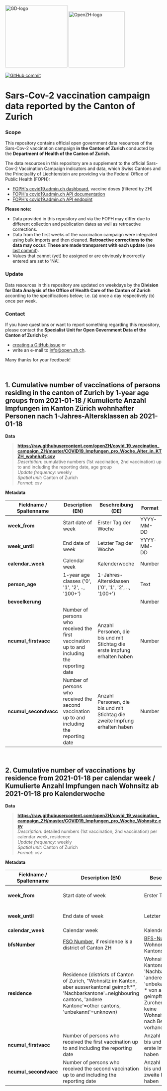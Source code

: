 
<img src="https://github.com/openZH/covid_19/blob/master/gd.png" alt="GD-logo" width="200"/>
<img src="https://github.com/openZH/covid_19/blob/master/statistisches_amt_kt_zh.png" alt="OpenZH-logo" width="180"/>

[![GitHub commit](https://img.shields.io/github/last-commit/openZH/covid_19)](https://github.com/openZH/covid_19_vaccination_campaign_ZH/commits/master)

# Sars-Cov-2 vaccination campaign data reported by the Canton of Zurich

### Scope
This repository contains official open government data resources of the Sars-Cov-2 vaccination campaign __in the Canton of Zurich__ conducted by the __Department of Health of the Canton of Zurich__.

The data resources in this repository are a supplement to the official Sars-Cov-2 Vaccination Campaign indicators and data, which Swiss Cantons and the Principality of Liechtenstein are providing via the Federal Office of Public Health (FOPH): <br>
- [FOPH's covid19.admin.ch dashboard](https://www.covid19.admin.ch/en/epidemiologic/vacc-doses?detGeo=ZH#showDetail), vaccine doses (filtered by ZH) <br>
- [FOPH's covid19.admin.ch API documentation](https://www.covid19.admin.ch/api/data/documentation) <br>
- [FOPH's covid19.admin.ch API endpoint](https://www.covid19.admin.ch/api/data/context) <br>

__Please note:__ <br>
- Data provided in this repository and via the FOPH may differ due to different collection and publication dates as well as retroactive corrections. <br>
- Data from the first weeks of the vaccination campaign were integrated using bulk imports and then cleaned. __Retroactive corrections to the data may occur. These are made transparent with each update__ (see [last commit](https://github.com/openZH/covid_19_vaccination_campaign_ZH/commits/master)). <br>
- Values that cannot (yet) be assigned or are obviously incorrectly entered are set to 'NA'. <br>

### Update
Data resources in this repository are updated on weekdays by the __Division for Data Analysis of the Office of Health Care of the Canton of Zurich__ according to the specifications below; i.e. (a) once a day respectively (b) once per week.

### Contact

If you have questions or want to report something regarding this repository, please contact the __Specialist Unit for Open Government Data of the Canton of Zurich__ by: <br>
- [creating a GitHub issue](https://github.com/openZH/covid_19_vaccination_campaign_ZH/issues) or <br>
- write an e-mail to [info@open.zh.ch](mailto:info@open.zh.ch). <br>

Many thanks for your feedback!

<br>

## 1. Cumulative number of vaccinations of persons residing in the canton of Zurich by 1-year age groups from 2021-01-18 / Kumulierte Anzahl Impfungen im Kanton Zürich wohnhafter Personen nach 1-Jahres-Altersklassen ab 2021-01-18

**Data** <br>

>**https://raw.githubusercontent.com/openZH/covid_19_vaccination_campaign_ZH/master/COVID19_Impfungen_pro_Woche_Alter_in_KTZH_wohnhaft.csv** <br>
>*Description:* cumulative numbers (1st vaccination, 2nd vaccination) up to and including the reporting date, age group <br>
>*Update frequency:* weekly <br>
>*Spatial unit:* Canton of Zurich <br>
>*Format:* csv <br>

**Metadata**

| Fieldname / Spaltenname | Description (EN)             | Beschreibung (DE)             | Format     |
|-------------------------|------------------------------|-------------------------------|------------|
| __week_from__           | Start date of week | Erster Tag der Woche | YYYY-MM-DD |
| __week_until__          | End date of week | Letzter Tag der Woche | YYYY-MM-DD |
| __calendar_week__       | Calendar week | Kalenderwoche | Number     |
| __person_age__          | 1-year age classes ('0', '1', '2', .., '100+') | 1-Jahres-Altersklassen ('0', '1', '2', .., '100+') | Text |
| __bevoelkerung__        |  |  | Number     |
| __ncumul_firstvacc__    | Number of persons who received the first vaccination up to and including the reporting date | Anzahl Personen, die bis und mit Stichtag die erste Impfung erhalten haben | Number     |
| __ncumul_secondvacc__   | Number of persons who received the second vaccination up to and including the reporting date | Anzahl Personen, die bis und mit Stichtag die zweite Impfung erhalten haben | Number     |

<br>

## 2. Cumulative number of vaccinations by residence from 2021-01-18 per calendar week / Kumulierte Anzahl Impfungen nach Wohnsitz ab 2021-01-18 pro Kalenderwoche

**Data** <br>

>**https://raw.githubusercontent.com/openZH/covid_19_vaccination_campaign_ZH/master/COVID19_Impfungen_pro_Woche_Wohnsitz.csv** <br>
>*Description:* detailed numbers (1st vaccination, 2nd vaccination) per calendar week, residence <br>
>*Update frequency:* weekly <br>
>*Spatial unit:* Canton of Zurich <br>
>*Format:* csv <br>

**Metadata**

| Fieldname / Spaltenname | Description (EN)             | Beschreibung (DE)             | Format     |
|-------------------------|------------------------------|-------------------------------|------------|
| __week_from__           | Start date of week | Erster Tag der Woche | YYYY-MM-DD |
| __week_until__          | End date of week | Letzter Tag der Woche | YYYY-MM-DD |
| __calendar_week__       | Calendar week | Kalenderwoche | Number     |
| __bfsNumber__           | [FSO Number](https://www.bfs.admin.ch/bfs/en/home/basics/swiss-official-commune-register.assetdetail.16924990.html), if residence is a district of Canton ZH | [BFS-Nummer](https://www.bfs.admin.ch/bfs/de/home/grundlagen/agvch.assetdetail.16924990.html), wenn Wohnort ein Bezirk des Kantons ZH ist | Number       |
| __residence__           | Residence (districts of Canton of Zurich, "Wohnsitz im Kanton, aber ausserkantonal geimpft*", 'Nachbarkantone'=neighbouring cantons, 'andere Kantone'=other cantons, 'unbekannt'=unknown) | Wohnsitz (Bezirke des Kantons Zürich, 'Nachbarkantone', 'andere Kantone', 'unbekannt') <br> * von ausserkantonal geimpften Zurcher:innen, sind keine Wohnsitzinformationenn nach Bezirken vorhanden | Text       |
| __ncumul_firstvacc__    | Number of persons who received the first vaccination up to and including the reporting date | Anzahl Personen, die bis und mit Stichtag die erste Impfung erhalten haben | Number     |
| __ncumul_secondvacc__   | Number of persons who received the second vaccination up to and including the reporting date | Anzahl Personen, die bis und mit Stichtag die zweite Impfung erhalten haben | Number     |

<br>

<!---
## 4. Cumulative number of registrations (and vaccinations) by vaccination groups / Kumulierte Anzahl Registrierungen (und Impfungen) nach Impfgruppen

**Data** <br>

>**https://raw.githubusercontent.com/openZH/covid_19_vaccination_campaign_ZH/master/COVID19_Anmeldungen_Impfungen_pro_Datum_Impfgruppe.csv** <br>
>*Description:* detailed numbers (registrations, 1st vaccination, 2nd vaccination) up to and including the reporting date, vaccination group <br>
>*Update frequency:* daily (on weekdays) <br>
>*Spatial unit:* Canton of Zurich <br>
>*Format:* csv <br>

**Metadata**

| Fieldname / Spaltenname | Description (EN)             | Beschreibung (DE)             | Format     |
|-------------------------|------------------------------|-------------------------------|------------|
| __date__                | Reporting date (earlier than 2021-01-04 are accumulated to 'n.a.') | Stichtag (frühere als 2021-01-04 sind unter 'n.a.' kumuliert) | YYYY-MM-DD |
| __vaccgroup_zh__        | Vaccination group ('A' to 'T') according to [categorisation of the Canton of Zurich](https://www.zh.ch/de/gesundheit/coronavirus/coronavirus-impfung/impfgruppen.html) | Impfgruppe ('A' bis 'T') gemäss [Kategorisierung des Kantons Zürich](https://www.zh.ch/de/gesundheit/coronavirus/coronavirus-impfung/impfgruppen.html) | Text |
| __ncumul_registered__   | Number of persons who registered for vaccination up to and including the reporting date | Anzahl Personen, die sich bis und mit Stichtag für die Impfung registriert haben | Number |
| __ncumul_firstvacc__    | Number of persons who received the first vaccination up to and including the reporting date | Anzahl Personen, die bis und mit Stichtag die erste Impfung erhalten haben | Number     |
| __ncumul_secondvacc__   | Number of persons who received the second vaccination up to and including the reporting date | Anzahl Personen, die bis und mit Stichtag die zweite Impfung erhalten haben | Number     |

<br>
-->

<!---
## 3. Cumulative number of registrations (and vaccinations) by 10-year age groups, gender / Kumulierte Anzahl Registrierungen (und Impfungen) nach 10-Jahres-Altersklasse, Geschlecht

**Data** <br>

>**https://raw.githubusercontent.com/openZH/covid_19_vaccination_campaign_ZH/master/COVID19_Registrierungen_Impfungen_pro_Datum_Altersklasse_Geschlecht.csv** <br>
>*Description:* detailed numbers (registrations, 1st vaccination, 2nd vaccination) up to and including the reporting date, age group, gender <br>
>*Update frequency:* daily (on weekdays) <br>
>*Spatial unit:* Canton of Zurich <br>
>*Format:* csv <br>

**Metadata**

| Fieldname / Spaltenname | Description (EN)             | Beschreibung (DE)             | Format     |
|-------------------------|------------------------------|-------------------------------|------------|
| __date__                | Reporting date (earlier than 2021-01-04 are accumulated to 'n.a.') | Stichtag (frühere als 2021-01-04 sind unter 'n.a.' kumuliert) | YYYY-MM-DD |
| __ageclass__            | 10-year age classes ('0-9', '10-19', '20-29', .., '80+') | 10-Jahres-Altersklassen ('0-9', '10-19', '20-29', .., '80+') | Text |
| __gender__              | Gender (..)                  | Geschlecht (..)               | Text       |
| __ncumul_registered__   | Number of persons who registered for vaccination up to and including the reporting date | Anzahl Personen, die sich bis und mit Stichtag für die Impfung registriert haben | Number |
| __ncumul_firstvacc__    | Number of persons who received the first vaccination up to and including the reporting date | Anzahl Personen, die bis und mit Stichtag die erste Impfung erhalten haben | Number     |
| __ncumul_secondvacc__   | Number of persons who received the second vaccination up to and including the reporting date | Anzahl Personen, die bis und mit Stichtag die zweite Impfung erhalten haben | Number     |
-->
